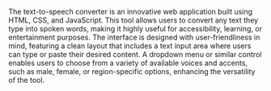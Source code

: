 The text-to-speech converter is an innovative web application built using HTML, CSS, and JavaScript. 
This tool allows users to convert any text they type into spoken words, making it highly useful for accessibility, learning, or entertainment purposes.
The interface is designed with user-friendliness in mind, featuring a clean layout that includes a text input area where users can type or paste their desired content.
A dropdown menu or similar control enables users to choose from a variety of available voices and accents, such as male, female, or region-specific options, enhancing the versatility of the tool.
